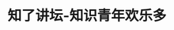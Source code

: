 ---
description: 高雅知识范的视频讲座，盛开在充满了文艺范和二逼范的池塘中。
layout: post
results:
- primaryGenreName: Education
  version: '0.6'
  trackViewUrl: https://itunes.apple.com/cn/app/zhi-le-jiang-tan-zhi-shi-qing/id720516874?mt=8&uo=4
  artworkUrl100: http://a549.phobos.apple.com/us/r30/Purple/v4/12/21/bb/1221bb24-b92b-dbe5-6560-7919fc3fad19/mzl.tdxbsdat.png
  artworkUrl60: http://a406.phobos.apple.com/us/r30/Purple/v4/42/11/0a/42110a1d-5d1c-7386-9c6e-cddd96b58e74/Icon.png
  userRatingCountForCurrentVersion: 8
  sellerName: Luyu Yang
  supportedDevices:
  - iPadThirdGen4G
  - iPhone4
  - iPad23G
  - iPhone5s
  - iPhone5c
  - iPodTouchFifthGen
  - iPhone5
  - iPadThirdGen
  - iPhone4S
  - iPadFourthGen4G
  - iPad2Wifi
  - iPadMini4G
  - iPhone-3GS
  - iPodTouchourthGen
  - iPadFourthGen
  - iPadMini
  genres:
  - 教育
  - 效率
  trackName: 知了讲坛-知识青年欢乐多
  description: '互教互学，看图片，听知识，每个人的三分钟趣味讲坛。随时随地用几分钟学一段，或者讲一段吧：人文艺术，天文地理，历史故事，科普知识。。。有趣的知识，全部来自于你身边的有趣的人！

    -腻烦了网上各种无聊低俗的内容了？

    -还有很多一拖再拖的计划打算学点什么？

    -受不了动辄几小时的枯燥学习视频？

    -希望找一群同好“互教互学”？

    “知了讲坛”就是你需要的既学习又娱乐的平台。在知了讲坛，发现你的好奇心!


    * 大家都在“用”知了*

    -“一直觉得自己是个半文盲，读了十几年书还没什么文化修养，现在有空就用知了学点人文艺术的入门知识” – Justin刘

    -“想学点心理学很长时间了，没耐心啃那些入门书，每天上下班在地铁里听知了，有几个妹妹讲得特逗，心理学挺有意思的。。。” –姐是才女不是菜女

    -“呵呵，侃大山的必备神器！”-背包客林子

    -“登台演讲是我读书时的梦想，我一定坚持每天讲一段，大家多捧场哈”-历史课代表


    联系我们：

    新浪/腾讯微博：@知了讲坛

    微信号：zhiliaoinfo

    QQ号：2821415639

    www.zhiliaoapp.com'
  price: 0
  trackId: 720516874
  releaseDate: '2013-11-02T05:22:11Z'
  screenshotUrls:
  - http://a3.mzstatic.com/us/r30/Purple6/v4/81/af/36/81af363b-aca4-2355-7ddd-d785967d6b7b/screen1136x1136.jpeg
  - http://a4.mzstatic.com/us/r30/Purple6/v4/1d/c0/53/1dc05355-b0cd-0919-929a-565ca0d1b436/screen1136x1136.jpeg
  - http://a4.mzstatic.com/us/r30/Purple6/v4/af/34/82/af3482be-3b23-c265-00c2-65364bf58cd4/screen1136x1136.jpeg
  - http://a3.mzstatic.com/us/r30/Purple/v4/45/7a/bb/457abb4f-4721-f221-b4af-abe09c12b617/screen1136x1136.jpeg
  artistViewUrl: https://itunes.apple.com/cn/artist/wei-qi-wen-hua/id523464364?uo=4
  primaryGenreId: 6017
  userRatingCount: 38
  averageUserRatingForCurrentVersion: 5
  kind: software
  fileSizeBytes: '10914556'
  bundleId: com.zhiliaoapp.ZhiliaoWorkshop
  releaseNotes: '-修复了QQ登陆和微博登陆有时偶尔不成功的问题

    -开通了内容分享到QQ空间及发送到QQ好友的功能'
  trackContentRating: 4+
  artistName: 微琦文化
  trackCensoredName: 知了讲坛-知识青年欢乐多
  isGameCenterEnabled: false
  contentAdvisoryRating: 4+
  languageCodesISO2A:
  - EN
  - ZH
  - ZH
  averageUserRating: 5
  features: &a []
  wrapperType: software
  artworkUrl512: http://a549.phobos.apple.com/us/r30/Purple/v4/12/21/bb/1221bb24-b92b-dbe5-6560-7919fc3fad19/mzl.tdxbsdat.png
  formattedPrice: 免费
  artistId: 523464364
  genreIds:
  - '6017'
  - '6007'
  currency: CNY
  ipadScreenshotUrls: *a
category: 教育
tags: tag1
resultCount: 1
title: 知了讲坛-知识青年欢乐多

---